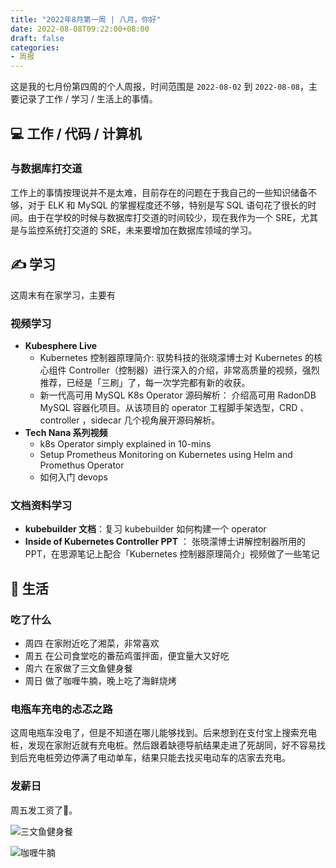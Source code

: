 ```yaml
---
title: "2022年8月第一周 | 八月，你好"
date: 2022-08-08T09:22:00+08:00
draft: false
categories:
- 周报
---
```


这是我的七月份第四周的个人周报，时间范围是 `2022-08-02` 到 `2022-08-08`，主要记录了工作 / 学习 / 生活上的事情。

## 💻 工作 / 代码 / 计算机
### 与数据库打交道
工作上的事情按理说并不是太难，目前存在的问题在于我自己的一些知识储备不够，对于 ELK 和 MySQL 的掌握程度还不够，特别是写 SQL 语句花了很长的时间。由于在学校的时候与数据库打交道的时间较少，现在我作为一个 SRE，尤其是与监控系统打交道的 SRE，未来要增加在数据库领域的学习。

## ✍️ 学习
这周末有在家学习，主要有
### 视频学习
- **Kubesphere Live**
  - Kubernetes 控制器原理简介: 驭势科技的张晓濛博士对 Kubernetes 的核心组件 Controller（控制器）进行深入的介绍，非常高质量的视频，强烈推荐，已经是「三刷」了，每一次学完都有新的收获。
  - 新一代高可用 MySQL K8s Operator 源码解析： 介绍高可用 RadonDB MySQL 容器化项目。从该项目的 operator 工程脚手架选型，CRD 、 controller ，sidecar 几个视角展开源码解析。
- **Tech Nana 系列视频**
    - k8s Operator simply explained in 10-mins
    - Setup Prometheus Monitoring on Kubernetes using Helm and Promethus Operator 
    - 如何入门 devops
### 文档资料学习
- **kubebuilder 文档**：复习 kubebuilder 如何构建一个 operator
- **Inside of Kubernetes Controller PPT** ： 张晓濛博士讲解控制器所用的 PPT，在思源笔记上配合「Kubernetes 控制器原理简介」视频做了一些笔记
 
## 🍚 生活 

### 吃了什么
- 周四 在家附近吃了湘菜，非常喜欢
- 周五 在公司食堂吃的番茄鸡蛋拌面，便宜量大又好吃
- 周六 在家做了三文鱼健身餐
- 周日 做了咖喱牛腩，晚上吃了海鲜烧烤
### 电瓶车充电的忐忑之路
这周电瓶车没电了，但是不知道在哪儿能够找到。后来想到在支付宝上搜索充电桩，发现在家附近就有充电桩。然后跟着缺德导航结果走进了死胡同，好不容易找到后充电桩旁边停满了电动单车，结果只能去找买电动车的店家去充电。
### 发薪日
周五发工资了🎉。

![三文鱼健身餐](https://blog-image-1306462451.cos.ap-nanjing.myqcloud.com/weekly/812621420.jpg)

![咖喱牛腩](https://blog-image-1306462451.cos.ap-nanjing.myqcloud.com/weekly/425686856.jpg)


